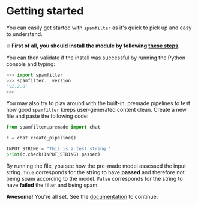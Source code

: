 # Getting started

You can easily get started with `spamfilter` as it's quick to pick up and easy to understand.

🔥 **First of all, you should install the module by following [these steps](./installation.md).**

You can then validate if the install was successful by running the Python console and typing:

```python
>>> import spamfilter
>>> spamfilter.__version__
'v2.2.0'
>>> 
```

You may also try to play around with the built-in, premade pipelines to test how good `spamfilter` keeps user-generated content clean. Create a new file and paste the following code:

```python
from spamfilter.premade import chat

c = chat.create_pipeline()

INPUT_STRING = "This is a test string."
print(c.check(INPUT_STRING).passed)
```

By running the file, you see how the pre-made model assessed the input string. `True` corresponds for the string to have **passed** and therefore not being spam according to the model. `False` corresponds for the string to have **failed** the filter and being spam.

**Awesome!** You're all set. See the [documentation](./documentation.md) to continue.
